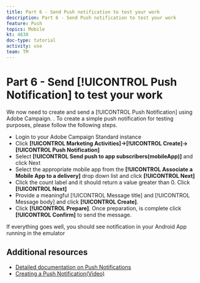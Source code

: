 ```yaml
---
title: Part 6 - Send Push notification to test your work
description: Part 6 - Send Push notification to test your work
feature: Push
topics: Mobile
kt: 4830
doc-type: tutorial
activity: use
team: TM
---
```


# Part 6 - Send [!UICONTROL Push Notification] to test your work

We now need to create and send a [!UICONTROL Push Notification] using Adobe Campaign. . To create a simple push notification for testing purposes, please follow the following steps.

* Login to your Adobe Campaign Standard instance
* Click **[!UICONTROL Marketing Activities]->[!UICONTROL Create]->[!UICONTROL Push Notification]**
* Select **[!UICONTROL Send push to app subscribers(mobileApp)]** and click Next
* Select the appropriate mobile app from the **[!UICONTROL Associate a Mobile App to a delivery]** drop down list and click **[!UICONTROL Next]**
* Click the count label and it should return a value greater than 0. Click **[!UICONTROL Next]**
* Provide a meaningful [!UICONTROL Message title] and [!UICONTROL Message body] and click **[!UICONTROL Create]**.
* Click **[!UICONTROL Prepare]**. Once preparation, is complete click **[!UICONTROL Confirm]** to send the message.

If everything goes well, you should see notification in your Android App running in the emulator

## Additional resources

* [Detailed documentation on Push Notifications](https://docs.adobe.com/content/help/en/campaign-standard/using/communication-channels/push-notifications/about-push-notifications.html)
* [Creating a Push Notification(Video)](/help/communication-channels/mobile/push-notifications/creating-a-push-notification.md)
